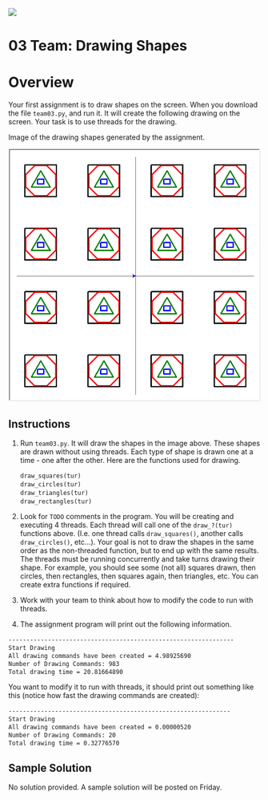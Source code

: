 ![](../../site/banner.png)

# 03 Team: Drawing Shapes 

# Overview

Your first assignment is to draw shapes on the screen. When you download the file `team03.py`, and run it.  It will create the following drawing on the screen.  Your task is to use threads for the drawing.

Image of the drawing shapes generated by the assignment.

![](image1.png)


## Instructions

1. Run `team03.py`.  It will draw the shapes in the image above.  These shapes are drawn without using threads.  Each type of shape is drawn one at a time - one after the other.  Here are the functions used for drawing.

	```python
	draw_squares(tur)
	draw_circles(tur)
	draw_triangles(tur)
	draw_rectangles(tur)
	```

2. Look for `TODO` comments in the program.  You will be creating and executing 4 threads.  Each thread will call one of the `draw_?(tur)` functions above.  (I.e. one thread calls `draw_squares()`, another calls `draw_circles()`, etc...).  Your goal is not to draw the shapes in the same order as the non-threaded function, but to end up with the same results.  The threads must be running concurrently and take turns drawing their shape.  For example, you should see some (not all) squares drawn, then circles, then rectangles, then squares again, then triangles, etc.  You can create extra functions if required.

3. Work with your team to think about how to modify the code to run with threads.

3. The assignment program will print out the following information.

```text
---------------------------------------------------------------
Start Drawing
All drawing commands have been created = 4.98925690
Number of Drawing Commands: 983
Total drawing time = 20.81664890
```

You want to modify it to run with threads, it should print out something like this (notice how fast the drawing commands are created):

```text
--------------------------------------------------------------
Start Drawing
All drawing commands have been created = 0.00000520
Number of Drawing Commands: 20
Total drawing time = 0.32776570
```

## Sample Solution

No solution provided. A sample solution will be posted on Friday.